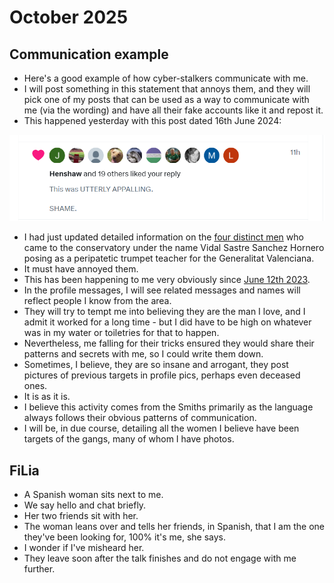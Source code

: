 # October 2025

## Communication example

- Here's a good example of how cyber-stalkers communicate with me.
- I will post something in this statement that annoys them, and they will pick one of my posts that can be used as a way to communicate with me (via the wording) and have all their fake accounts like it and repost it.
- This happened yesterday with this post dated 16th June 2024: 

[![Communication examples](../../content/tweets/communication-examples.png)](https://x.com/1FRGVN/status/1802460545662022005)

- I had just updated detailed information on the [four distinct men](../../crimes/protagonists/vidal-sastre.md#four-distinct-men) who came to the conservatory under the name Vidal Sastre Sanchez Hornero posing as a peripatetic trumpet teacher for the Generalitat Valenciana.
- It must have annoyed them.
- This has been happening to me very obviously since [June 12th 2023](../2023/june.md#monday-12th-june-2023).
- In the profile messages, I will see related messages and names will reflect people I know from the area.
- They will try to tempt me into believing they are the man I love, and I admit it worked for a long time - but I did have to be high on whatever was in my water or toiletries for that to happen. 
- Nevertheless, me falling for their tricks ensured they would share their patterns and secrets with me, so I could write them down.
- Sometimes, I believe, they are so insane and arrogant, they post pictures of previous targets in profile pics, perhaps even deceased ones.
- It is as it is.
- I believe this activity comes from the Smiths primarily as the language always follows their obvious patterns of communication.
- I will be, in due course, detailing all the women I believe have been targets of the gangs, many of whom I have photos.

## FiLia

- A Spanish woman sits next to me.
- We say hello and chat briefly.
- Her two friends sit with her.
- The woman leans over and tells her friends, in Spanish, that I am the one they've been looking for, 100% it's me, she says.
- I wonder if I've misheard her.
- They leave soon after the talk finishes and do not engage with me further.
